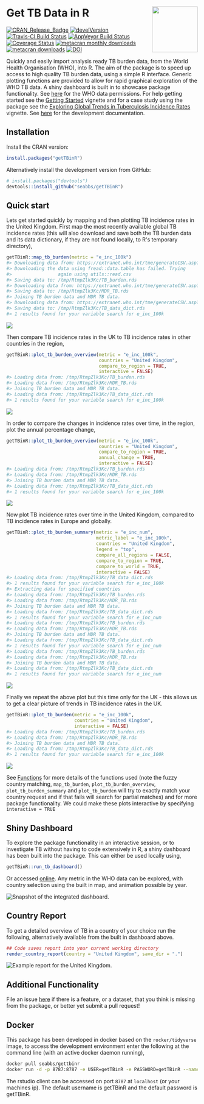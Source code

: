 
Get TB Data in R <img src="man/figure/logo.png" align="right" alt="" width="120" />
===================================================================================

[![CRAN\_Release\_Badge](http://www.r-pkg.org/badges/version-ago/getTBinR)](https://CRAN.R-project.org/package=getTBinR) [![develVersion](https://img.shields.io/badge/devel%20version-0.5.7-blue.svg?style=flat)](https://github.com/getTBinR) [![Travis-CI Build Status](https://travis-ci.org/seabbs/getTBinR.svg?branch=master)](https://travis-ci.org/seabbs/getTBinR) [![AppVeyor Build Status](https://ci.appveyor.com/api/projects/status/github/seabbs/getTBinR?branch=master&svg=true)](https://ci.appveyor.com/project/seabbs/getTBinR) [![Coverage Status](https://img.shields.io/codecov/c/github/seabbs/getTBinR/master.svg)](https://codecov.io/github/seabbs/getTBinR?branch=master) [![metacran monthly downloads](http://cranlogs.r-pkg.org/badges/getTBinR)](https://cran.r-project.org/package=getTBinR) [![metacran downloads](http://cranlogs.r-pkg.org/badges/grand-total/getTBinR?color=ff69b4)](https://cran.r-project.org/package=getTBinR) [![DOI](https://zenodo.org/badge/112591837.svg)](https://zenodo.org/badge/latestdoi/112591837)

Quickly and easily import analysis ready TB burden data, from the World Health Organisation (WHO), into R. The aim of the package is to speed up access to high quality TB burden data, using a simple R interface. Generic plotting functions are provided to allow for rapid graphical exploration of the WHO TB data. A shiny dashboard is built in to showcase package functionality. See [here](http://www.who.int/about/copyright/en/) for the WHO data permissions. For help getting started see the [Getting Started](https://www.samabbott.co.uk/getTBinR/articles/intro.html) vignette and for a case study using the package see the [Exploring Global Trends in Tuberculosis Incidence Rates](https://www.samabbott.co.uk/getTBinR/articles/case_study_global_trends.html) vignette. See [here](https://www.samabbott.co.uk/getTBinR/dev) for the development documentation.

Installation
------------

Install the CRAN version:

``` r
install.packages("getTBinR")
```

Alternatively install the development version from GitHub:

``` r
# install.packages("devtools")
devtools::install_github("seabbs/getTBinR")
```

Quick start
-----------

Lets get started quickly by mapping and then plotting TB incidence rates in the United Kingdom. First map the most recently available global TB incidence rates (this will also download and save both the TB burden data and its data dictionary, if they are not found locally, to R's temporary directory),

``` r
getTBinR::map_tb_burden(metric = "e_inc_100k")
#> Downloading data from: https://extranet.who.int/tme/generateCSV.asp?ds=estimates
#> Downloading the data using fread::data.table has failed. Trying
#>                 again using utils::read.csv
#> Saving data to: /tmp/RtmpZlk3Kc/TB_burden.rds
#> Downloading data from: https://extranet.who.int/tme/generateCSV.asp?ds=mdr_rr_estimates
#> Saving data to: /tmp/RtmpZlk3Kc/MDR_TB.rds
#> Joining TB burden data and MDR TB data.
#> Downloading data from: https://extranet.who.int/tme/generateCSV.asp?ds=dictionary
#> Saving data to: /tmp/RtmpZlk3Kc/TB_data_dict.rds
#> 1 results found for your variable search for e_inc_100k
```

![](man/figure/map-tb-incidence-eur-1.png)

Then compare TB incidence rates in the UK to TB incidence rates in other countries in the region,

``` r
getTBinR::plot_tb_burden_overview(metric = "e_inc_100k",
                                  countries = "United Kingdom",
                                  compare_to_region = TRUE,
                                  interactive = FALSE)
#> Loading data from: /tmp/RtmpZlk3Kc/TB_burden.rds
#> Loading data from: /tmp/RtmpZlk3Kc/MDR_TB.rds
#> Joining TB burden data and MDR TB data.
#> Loading data from: /tmp/RtmpZlk3Kc/TB_data_dict.rds
#> 1 results found for your variable search for e_inc_100k
```

![](man/figure/plot-tb-incidence-eur-1.png)

In order to compare the changes in incidence rates over time, in the region, plot the annual percentage change,

``` r
getTBinR::plot_tb_burden_overview(metric = "e_inc_100k",
                                  countries = "United Kingdom",
                                  compare_to_region = TRUE,
                                  annual_change = TRUE,
                                  interactive = FALSE)
#> Loading data from: /tmp/RtmpZlk3Kc/TB_burden.rds
#> Loading data from: /tmp/RtmpZlk3Kc/MDR_TB.rds
#> Joining TB burden data and MDR TB data.
#> Loading data from: /tmp/RtmpZlk3Kc/TB_data_dict.rds
#> 1 results found for your variable search for e_inc_100k
```

![](man/figure/plot-tb-incidence-eur-per-1.png)

Now plot TB incidence rates over time in the United Kingdom, compared to TB incidence rates in Europe and globally.

``` r
getTBinR::plot_tb_burden_summary(metric = "e_inc_num",
                                 metric_label = "e_inc_100k",
                                 countries = "United Kingdom",
                                 legend = "top",
                                 compare_all_regions = FALSE,
                                 compare_to_region = TRUE,
                                 compare_to_world = TRUE,
                                 interactive = FALSE)
#> Loading data from: /tmp/RtmpZlk3Kc/TB_data_dict.rds
#> 1 results found for your variable search for e_inc_100k
#> Extracting data for specified countries
#> Loading data from: /tmp/RtmpZlk3Kc/TB_burden.rds
#> Loading data from: /tmp/RtmpZlk3Kc/MDR_TB.rds
#> Joining TB burden data and MDR TB data.
#> Loading data from: /tmp/RtmpZlk3Kc/TB_data_dict.rds
#> 1 results found for your variable search for e_inc_num
#> Loading data from: /tmp/RtmpZlk3Kc/TB_burden.rds
#> Loading data from: /tmp/RtmpZlk3Kc/MDR_TB.rds
#> Joining TB burden data and MDR TB data.
#> Loading data from: /tmp/RtmpZlk3Kc/TB_data_dict.rds
#> 1 results found for your variable search for e_inc_num
#> Loading data from: /tmp/RtmpZlk3Kc/TB_burden.rds
#> Loading data from: /tmp/RtmpZlk3Kc/MDR_TB.rds
#> Joining TB burden data and MDR TB data.
#> Loading data from: /tmp/RtmpZlk3Kc/TB_data_dict.rds
#> 1 results found for your variable search for e_inc_num
```

![](man/figure/plot-tb-incidence-uk-compare-1.png)

Finally we repeat the above plot but this time only for the UK - this allows us to get a clear picture of trends in TB incidence rates in the UK.

``` r
getTBinR::plot_tb_burden(metric = "e_inc_100k",
                         countries = "United Kingdom",
                         interactive = FALSE)
#> Loading data from: /tmp/RtmpZlk3Kc/TB_burden.rds
#> Loading data from: /tmp/RtmpZlk3Kc/MDR_TB.rds
#> Joining TB burden data and MDR TB data.
#> Loading data from: /tmp/RtmpZlk3Kc/TB_data_dict.rds
#> 1 results found for your variable search for e_inc_100k
```

![](man/figure/plot-tb-incidence-uk-1.png)

See [Functions](https://www.samabbott.co.uk/getTBinR/reference/index.html) for more details of the functions used (note the fuzzy country matching, `map_tb_burden`, `plot_tb_burden_overview`, `plot_tb_burden_summary` and `plot_tb_burden` will try to exactly match your country request and if that fails will search for partial matches) and for more package functionality. We could make these plots interactive by specifying `interactive = TRUE`

Shiny Dashboard
---------------

To explore the package functionality in an interactive session, or to investigate TB without having to code extensively in R, a shiny dashboard has been built into the package. This can either be used locally using,

``` r
getTBinR::run_tb_dashboard()
```

Or accessed [online](http://www.seabbs.co.uk/shiny/ExploreGlobalTB). Any metric in the WHO data can be explored, with country selection using the built in map, and animation possible by year.

![Snapshot of the integrated dashboard.](man/img/ExploreGlobalTB.png)

Country Report
--------------

To get a detailed overview of TB in a country of your choice run the following, alternatively available from the built in dashboard above.

``` r
## Code saves report into your current working directory
render_country_report(country = "United Kingdom", save_dir = ".")
```

![Example report for the United Kingdom.](man/img/ExampleCountryReport.png)

Additional Functionality
------------------------

File an issue [here](https://github.com/seabbs/getTBinR/issues) if there is a feature, or a dataset, that you think is missing from the package, or better yet submit a pull request!

Docker
------

This package has been developed in docker based on the `rocker/tidyverse` image, to access the development environment enter the following at the command line (with an active docker daemon running),

``` bash
docker pull seabbs/gettbinr
docker run -d -p 8787:8787 -e USER=getTBinR -e PASSWORD=getTBinR --name getTBinR seabbs/gettbinr
```

The rstudio client can be accessed on port `8787` at `localhost` (or your machines ip). The default username is getTBinR and the default password is getTBinR.
